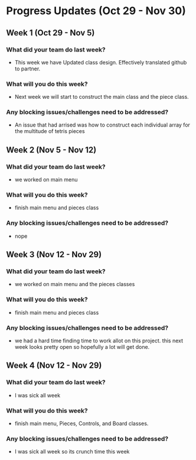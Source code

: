 # Progress Updates (Oct 29 - Nov 30)

## Week 1 (Oct 29 - Nov 5)

### What did your team do last week?
* This week we have Updated class design. Effectively translated github to partner.

### What will you do this week?
* Next week we will start to construct the main class and the piece class.

### Any blocking issues/challenges need to be addressed?
* An issue that had arrised was how to construct each individual array for the multitude of tetris pieces


## Week 2 (Nov 5 - Nov 12)

### What did your team do last week?
* we worked on main menu

### What will you do this week?
* finish main menu and pieces class

### Any blocking issues/challenges need to be addressed?
* nope


## Week 3 (Nov 12 - Nov 29)

### What did your team do last week?
* we worked on main menu and the pieces classes

### What will you do this week?
* finish main menu and pieces class

### Any blocking issues/challenges need to be addressed?
* we had a hard time finding time to work allot on this project. this next week looks pretty open so hopefully a lot will get done.


## Week 4 (Nov 12 - Nov 29)

### What did your team do last week?
* I was sick all week

### What will you do this week?
* finish main menu, Pieces, Controls, and Board classes.

### Any blocking issues/challenges need to be addressed?
* I was sick all week so its crunch time this week
